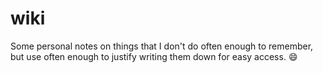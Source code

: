 # wiki

Some personal notes on things that I don't do often enough to remember, but use
often enough to justify writing them down for easy access. :smile:
